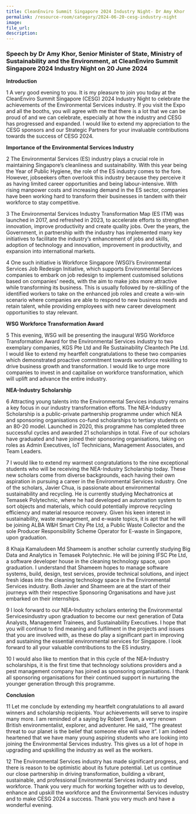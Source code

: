 ```yaml
---
title: CleanEnviro Summit Singapore 2024 Industry Night- Dr Amy Khor
permalink: /resource-room/category/2024-06-20-cesg-industry-night
image: 
file_url: 
description: 
---
```


### Speech by Dr Amy Khor, Senior Minister of State, Ministry of Sustainability and the Environment, at CleanEnviro Summit Singapore 2024 Industry Night on 20 June 2024

**Introduction**

1 A very good evening to you. It is my pleasure to join you today at the CleanEnviro Summit Singapore (CESG) 2024 Industry Night to celebrate the achievements of the Environmental Services industry. If you visit the Expo and all the booths, you will agree with me that there is a lot that we can be proud of and we can celebrate, especially at how the industry and CESG has progressed and expanded. I would like to extend my appreciation to the CESG sponsors and our Strategic Partners for your invaluable contributions towards the success of CESG 2024.

**Importance of the Environmental Services Industry**

2 The Environmental Services (ES) industry plays a crucial role in maintaining Singapore’s cleanliness and sustainability. With this year being the Year of Public Hygiene, the role of the ES industry comes to the fore. However, jobseekers often overlook this industry because they perceive it as having limited career opportunities and being labour-intensive. With rising manpower costs and increasing demand in the ES sector, companies have been working hard to transform their businesses in tandem with their workforce to stay competitive.

3 The Environmental Services Industry Transformation Map (ES ITM) was launched in 2017, and refreshed in 2023, to accelerate efforts to strengthen innovation, improve productivity and create quality jobs. Over the years, the Government, in partnership with the industry has implemented many key initiatives to facilitate the industry’s enhancement of jobs and skills, adoption of technology and innovation, improvement in productivity, and expansion into international markets. 

4 One such initiative is Workforce Singapore (WSG)’s Environmental Services Job Redesign Initiative, which supports Environmental Services companies to embark on job redesign to implement customised solutions based on companies’ needs, with the aim to make jobs more attractive while transforming its business. This is usually followed by re-skilling of the identified workers to take on the enhanced job roles and create a win-win scenario where companies are able to respond to new business needs and retain talent, while providing employees with new career development opportunities to stay relevant. 

**WSG Workforce Transformation Award**

5 This evening, WSG will be presenting the inaugural WSG Workforce Transformation Award for the Environmental Services industry to two exemplary companies, KGS Pte Ltd and Re Sustainability Cleantech Pte Ltd. I would like to extend my heartfelt congratulations to these two companies which demonstrated proactive commitment towards workforce reskilling to drive business growth and transformation. I would like to urge more companies to invest in and capitalise on workforce transformation, which will uplift and advance the entire industry. 

**NEA-Industry Scholarship**

6 Attracting young talents into the Environmental Services industry remains a key focus in our industry transformation efforts. The NEA-Industry Scholarship is a public-private partnership programme under which NEA and sponsoring organisations co-fund scholarships 
to tertiary students on an 80-20 model. Launched in 2020, this programme has completed three successful cycles and awarded 21 scholarships in total. Five of our scholars have graduated and have joined their sponsoring organisations, taking on roles as Admin Executives, IoT Technicians, Management Associates, and Team Leaders.

7 I would like to extend my warmest congratulations to the nine exceptional students who will be receiving the NEA-Industry Scholarship today. These new scholars come from diverse backgrounds, each having their own aspiration in pursuing a career in the Environmental Services industry. One of the scholars, Javier Chua, is passionate about environmental sustainability and recycling. He is currently studying Mechatronics at Temasek Polytechnic, where he had developed an automation system to sort objects and materials, which could potentially improve recycling efficiency and material resource recovery. Given his keen interest in sustainability, waste management, and e-waste topics, it is apt that he will be joining ALBA W&H Smart City Pte Ltd, a Public Waste Collector and the sole Producer Responsibility Scheme Operator for E-waste in Singapore, upon graduation.

8 Khaja Kamaludeen Md Shameem is another scholar currently studying Big Data and Analytics in Temasek Polytechnic. He will be joining IFSC Pte Ltd, a software developer house in the cleaning technology space, upon graduation. I understand that Shameem hopes to manage software systems, build, design, test services, provide technical solutions, and inject fresh ideas into the cleaning technology space in the Environmental Services industry. Both Javier and Shameem are at the start of their journeys with their respective Sponsoring Organisations and have just embarked on their internships. 

9 I look forward to our NEA-Industry scholars entering the Environmental Servicesindustry upon graduation to become our next generation of Data Analysts, Management Trainees, and Sustainability Executives. I hope that you will continue to find meaning and fulfilment in the projects and issues that you are involved with, as these do play a significant part in improving and sustaining the essential environmental services for Singapore. I look forward to all your valuable contributions to the ES industry. 

10 I would also like to mention that in this cycle of the NEA-Industry scholarships, it is the first time that technology solutions providers and a pest management company has joined as sponsoring organisations. I thank all sponsoring organisations for their continued support in nurturing the younger generation through this programme. 

**Conclusion**

11 Let me conclude by extending my heartfelt congratulations to all award winners and scholarship recipients. Your achievements will serve to inspire many more. I am reminded of a saying by Robert Swan, a very renown British environmentalist, explorer, and adventurer. He said, “The greatest threat to our planet is the belief that someone else will save it”. I am indeed heartened that we have many young aspiring students who are looking into joining the Environmental Services industry. This gives us a lot of hope in upgrading and upskilling the industry as well as the workers.

12 The Environmental Services industry has made significant progress, and there is reason to be optimistic about its future potential. Let us continue our close partnership in driving transformation, building a vibrant, sustainable, and professional Environmental Services industry and workforce. Thank you very much for working together with us to develop, enhance and upskill the workforce and the Environmental Services industry and to make CESG 2024 a success. Thank you very much and have a wonderful evening.
